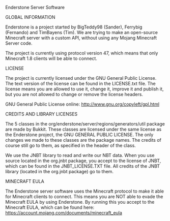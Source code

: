 Enderstone Server Software

GLOBAL INFORMATION

Enderstone is a project started by BigTeddy98 (Sander), Ferrybig (Fernando) and TimBayens (Tim).
We are trying to make an open-source Minecraft server with a custom API, without using any Mojang Minecraft Server code.

The project is currently using protocol version 47, which means that only Minecraft 1.8 clients will be able to connect.

LICENSE

The project is currently licensed under the GNU General Public License.
The text version of the license can be found in the LICENSE.txt file.
The license means you are allowed to use it, change it, improve it and publish it, but you are not allowed to change or remove the license headers.

GNU General Public License online:
http://www.gnu.org/copyleft/gpl.html


CREDITS AND LIBRARY LICENSES

The 5 classes in the org/enderstone/server/regions/generators/util package are made by Bukkit. These classes are licensed under the same license as the Enderstone project, the GNU GENERAL PUBLIC LICENSE.
The only changes we made to these classes are the package names. The credits of course still go to them, as specified in the header of the class.

We use the JNBT library to read and write our NBT data. When you use source located in the org.jnbt package, you accept to the license of JNBT, which can be found in the JNBT_LICENSE.TXT file.
All credits of the JNBT library (located in the org.jnbt package) go to them.


MINECRAFT EULA

The Enderstone server software uses the Minecraft protocol to make it able for Minecraft clients to connect. This means you are NOT able to evade the Minecraft EULA by using Enderstone.
By running this you accept to the Minecraft EULA, which can be found here: https://account.mojang.com/documents/minecraft_eula